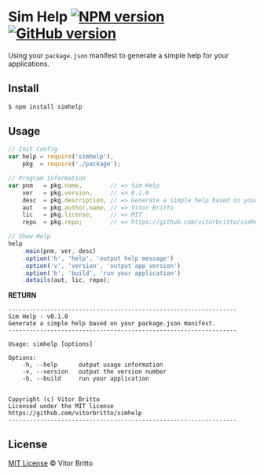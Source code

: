 # Sim Help [![NPM version](https://badge.fury.io/js/simhelp.svg)](http://badge.fury.io/js/simhelp) [![GitHub version](https://badge.fury.io/gh/vitorbritto%2Fsimhelp.svg)](http://badge.fury.io/gh/vitorbritto%2Fsimhelp)

Using your `package.json` manifest to generate a simple help for your applications.

## Install

```bash
$ npm install simhelp
```

## Usage

```javascript
// Init Config
var help = require('simhelp'),
    pkg  = require('./package');

// Program Information
var pnm   = pkg.name,        // => Sim Help
    ver   = pkg.version,     // => 0.1.0
    desc  = pkg.description, // => Generate a simple help based on your package.json manifest.
    aut   = pkg.author.name, // => Vitor Britto
    lic   = pkg.license,     // => MIT
    repo  = pkg.repo;        // => https://github.com/vitorbritto/simhelp

// Show Help
help
    .main(pnm, ver, desc)
    .option('h', 'help', 'output help message')
    .option('v', 'version', 'output app version')
    .option('b', 'build', 'run your application')
    .details(aut, lic, repo);
```

**RETURN**

```
-----------------------------------------------------------------
Sim Help - v0.1.0
Generate a simple help based on your package.json manifest.
-----------------------------------------------------------------

Usage: simhelp [options]

Options:
    -h, --help      output usage information
    -v, --version   output the version number
    -b, --build     run your application


Copyright (c) Vitor Britto
Licensed under the MIT license
https://github.com/vitorbritto/simhelp
-----------------------------------------------------------------
```

## License

[MIT License](http://vitorbritto.mit-license.org/) © Vitor Britto
